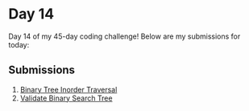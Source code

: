 # Day 14

Day 14 of my 45-day coding challenge! Below are my submissions for today:

## Submissions

1. [Binary Tree Inorder Traversal](https://leetcode.com/submissions/detail/1438295425/)
2. [Validate Binary Search Tree](https://leetcode.com/submissions/detail/1438303762/)